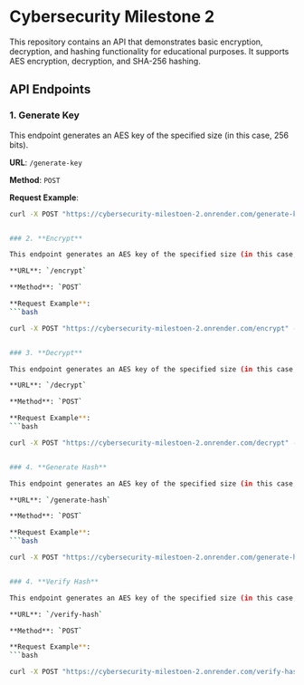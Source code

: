 # Cybersecurity Milestone 2

This repository contains an API that demonstrates basic encryption, decryption, and hashing functionality for educational purposes. It supports AES encryption, decryption, and SHA-256 hashing.

## API Endpoints

### 1. **Generate Key**

This endpoint generates an AES key of the specified size (in this case, 256 bits).

**URL**: `/generate-key`

**Method**: `POST`

**Request Example**:
```bash
curl -X POST "https://cybersecurity-milestoen-2.onrender.com/generate-key" -H "Content-Type: application/json" -d "{\"key_type\":\"AES\", \"key_size\":256}"


### 2. **Encrypt**

This endpoint generates an AES key of the specified size (in this case, 256 bits).

**URL**: `/encrypt`

**Method**: `POST`

**Request Example**:
```bash

curl -X POST "https://cybersecurity-milestoen-2.onrender.com/encrypt" -H "Content-Type: application/json" -d "{ \"key_id\": \"b765d355-aca4-4710-9118-1a061f2eb5be\", \"plaintext\": \"message-to-encrypt\", \"algorithm\": \"AES\" }"


### 3. **Decrypt**

This endpoint generates an AES key of the specified size (in this case, 256 bits).

**URL**: `/decrypt`

**Method**: `POST`

**Request Example**:
```bash

curl -X POST "https://cybersecurity-milestoen-2.onrender.com/decrypt" -H "Content-Type: application/json" -d "{\"key_id\": \"b765d355-aca4-4710-9118-1a061f2eb5be\", \"ciphertext\": \"dScA5/f0QWWXlC1YqfAcfHVfjHI5WvLjk96sGuJu2BErhyptj0hEFRLz/pnG1LVV\", \"algorithm\": \"AES\"}"


### 4. **Generate Hash**

This endpoint generates an AES key of the specified size (in this case, 256 bits).

**URL**: `/generate-hash`

**Method**: `POST`

**Request Example**:
```bash

curl -X POST "https://cybersecurity-milestoen-2.onrender.com/generate-hash" -H "Content-Type: application/json" -d "{\"data\":\"message_to_hash\", \"algorithm\":\"SHA-256\"}"


### 4. **Verify Hash**

This endpoint generates an AES key of the specified size (in this case, 256 bits).

**URL**: `/verify-hash`

**Method**: `POST`

**Request Example**:
```bash

curl -X POST "https://cybersecurity-milestoen-2.onrender.com/verify-hash" -H "Content-Type: application/json" -d "{\"data\":\"message_to_hash\", \"hash_value\":\"E4Ug7KAGSuMTazmcDxD/GZ5mBoLPqFvJ/ULuD/ioPpE=\",\"algorithm\":\"SHA-256\"}"






